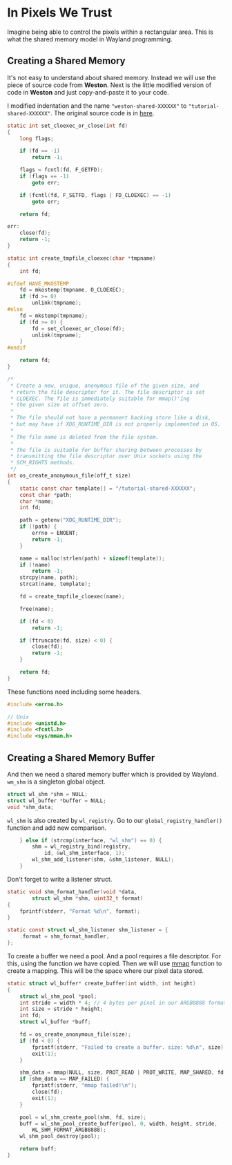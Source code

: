 # In Pixels We Trust

Imagine being able to control the pixels within a rectangular area. This is
what the shared memory model in Wayland programming.

## Creating a Shared Memory

It's not easy to understand about shared memory. Instead we will use the piece
of source code from **Weston**. Next is the little modified version of code in
**Weston** and just copy-and-paste it to your code.

I modified indentation and the name `"weston-shared-XXXXXX"` to
`"tutorial-shared-XXXXXX"`.
The original source code is in [here](https://gitlab.freedesktop.org/wayland/weston/-/blob/main/shared/os-compatibility.c).

```c
static int set_cloexec_or_close(int fd)
{
    long flags;

    if (fd == -1)
        return -1;

    flags = fcntl(fd, F_GETFD);
    if (flags == -1)
        goto err;

    if (fcntl(fd, F_SETFD, flags | FD_CLOEXEC) == -1)
        goto err;

    return fd;

err:
    close(fd);
    return -1;
}

static int create_tmpfile_cloexec(char *tmpname)
{
    int fd;

#ifdef HAVE_MKOSTEMP
    fd = mkostemp(tmpname, O_CLOEXEC);
    if (fd >= 0)
        unlink(tmpname);
#else
    fd = mkstemp(tmpname);
    if (fd >= 0) {
        fd = set_cloexec_or_close(fd);
        unlink(tmpname);
    }
#endif

    return fd;
}

/*
 * Create a new, unique, anonymous file of the given size, and
 * return the file descriptor for it. The file descriptor is set
 * CLOEXEC. The file is immediately suitable for mmap()'ing
 * the given size at offset zero.
 *
 * The file should not have a permanent backing store like a disk,
 * but may have if XDG_RUNTIME_DIR is not properly implemented in OS.
 *
 * The file name is deleted from the file system.
 *
 * The file is suitable for buffer sharing between processes by
 * transmitting the file descriptor over Unix sockets using the
 * SCM_RIGHTS methods.
 */
int os_create_anonymous_file(off_t size)
{
    static const char template[] = "/tutorial-shared-XXXXXX";
    const char *path;
    char *name;
    int fd;

    path = getenv("XDG_RUNTIME_DIR");
    if (!path) {
        errno = ENOENT;
        return -1;
    }

    name = malloc(strlen(path) + sizeof(template));
    if (!name)
        return -1;
    strcpy(name, path);
    strcat(name, template);

    fd = create_tmpfile_cloexec(name);

    free(name);

    if (fd < 0)
        return -1;

    if (ftruncate(fd, size) < 0) {
        close(fd);
        return -1;
    }

    return fd;
}
```

These functions need including some headers.

```c
#include <errno.h>

// Unix
#include <unistd.h>
#include <fcntl.h>
#include <sys/mman.h>
```

## Creating a Shared Memory Buffer

And then we need a shared memory buffer which is provided by Wayland. `wm_shm`
is a singleton global object.

```c
struct wl_shm *shm = NULL;
struct wl_buffer *buffer = NULL;
void *shm_data;
```

`wl_shm` is also created by `wl_registry`. Go to our
`global_registry_handler()` function and add new comparison.

```c
    } else if (strcmp(interface, "wl_shm") == 0) {
        shm = wl_registry_bind(registry,
            id, &wl_shm_interface, 1);
        wl_shm_add_listener(shm, &shm_listener, NULL);
    }
```

Don't forget to write a listener struct.

```c
static void shm_format_handler(void *data,
        struct wl_shm *shm, uint32_t format)
{
    fprintf(stderr, "Format %d\n", format);
}

static const struct wl_shm_listener shm_listener = {
    .format = shm_format_handler,
};
```

To create a buffer we need a pool. And a pool requires a file descriptor.
For this, using the function we have copied. Then we will use
[mmap](https://man7.org/linux/man-pages/man2/mmap.2.html) function to create a
mapping. This will be the space where our pixel data stored.

```c
static struct wl_buffer* create_buffer(int width, int height)
{
    struct wl_shm_pool *pool;
    int stride = width * 4; // 4 bytes per pixel in our ARGB8888 format.
    int size = stride * height;
    int fd;
    struct wl_buffer *buff;

    fd = os_create_anonymous_file(size);
    if (fd < 0) {
        fprintf(stderr, "Failed to create a buffer. size: %d\n", size);
        exit(1);
    }

    shm_data = mmap(NULL, size, PROT_READ | PROT_WRITE, MAP_SHARED, fd, 0);
    if (shm_data == MAP_FAILED) {
        fprintf(stderr, "mmap failed!\n");
        close(fd);
        exit(1);
    }

    pool = wl_shm_create_pool(shm, fd, size);
    buff = wl_shm_pool_create_buffer(pool, 0, width, height, stride,
        WL_SHM_FORMAT_ARGB8888);
    wl_shm_pool_destroy(pool);

    return buff;
}
```
